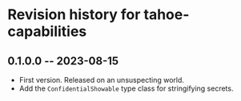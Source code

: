 # Revision history for tahoe-capabilities

## 0.1.0.0 -- 2023-08-15

* First version. Released on an unsuspecting world.
* Add the `ConfidentialShowable` type class for stringifying secrets.
